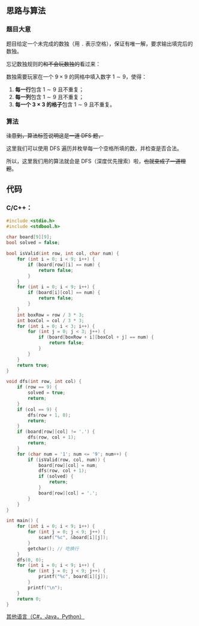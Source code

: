 ## 思路与算法

### 题目大意

题目给定一个未完成的数独（用 `.` 表示空格），保证有唯一解，要求输出填完后的数独。

忘记数独规则的~~和不会玩数独的~~看过来：

数独需要玩家在一个 $9 \times 9$ 的网格中填入数字 $1 \sim 9$，使得：

1. **每一行**包含 $1 \sim 9$ 且不重复；
2. **每一列**包含 $1 \sim 9$ 且不重复；
3. **每一个 $3 \times 3$ 的格子**包含 $1 \sim 9$ 且不重复。

### 算法

~~注意到，算法标签说明这是一道 DFS 题，~~

这里我们可以使用 DFS 遍历并枚举每一个空格所填的数，并检查是否合法。

所以，这里我们用的算法就会是 DFS（深度优先搜索）啦，~~也就变成了一道橙题~~。

## 代码
### C/C++：
```c
#include <stdio.h>
#include <stdbool.h>

char board[9][9];
bool solved = false;

bool isValid(int row, int col, char num) {
    for (int i = 0; i < 9; i++) {
        if (board[row][i] == num) {
            return false;
        }
    }
    for (int i = 0; i < 9; i++) {
        if (board[i][col] == num) {
            return false;
        }
    }
    int boxRow = row / 3 * 3;
    int boxCol = col / 3 * 3;
    for (int i = 0; i < 3; i++) {
        for (int j = 0; j < 3; j++) {
            if (board[boxRow + i][boxCol + j] == num) {
                return false;
            }
        }
    }
    return true;
}

void dfs(int row, int col) {
    if (row == 9) {
        solved = true;
        return;
    }
    if (col == 9) {
        dfs(row + 1, 0);
        return;
    }
    if (board[row][col] != '.') {
        dfs(row, col + 1);
        return;
    }
    for (char num = '1'; num <= '9'; num++) {
        if (isValid(row, col, num)) {
            board[row][col] = num;
            dfs(row, col + 1);
            if (solved) {
                return;
            }
            board[row][col] = '.';
        }
    }
}

int main() {
    for (int i = 0; i < 9; i++) {
        for (int j = 0; j < 9; j++) {
            scanf("%c", &board[i][j]);
        }
        getchar(); // 吃换行
    }
    dfs(0, 0);
    for (int i = 0; i < 9; i++) {
        for (int j = 0; j < 9; j++) {
            printf("%c", board[i][j]);
        }
        printf("\n");
    }
    return 0;
}
```
[其他语言（C#，Java，Python）](https://www.luogu.com.cn/paste/seqtaqvk)